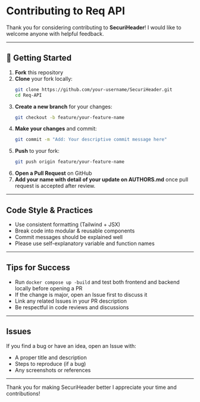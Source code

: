 # Contributing to Req API
Thank you for considering contributing to **SecuriHeader**! I would like to welcome anyone with helpful feedback.

---

## 🔧 Getting Started
1. **Fork** this repository
2. **Clone** your fork locally:
   ```bash
   git clone https://github.com/your-username/SecuriHeader.git
   cd Req-API
   ```
3. **Create a new branch** for your changes:
   ```bash
   git checkout -b feature/your-feature-name
   ```
4. **Make your changes** and commit:
   ```bash
   git commit -m "Add: Your descriptive commit message here"
   ```
5. **Push** to your fork:
   ```bash
   git push origin feature/your-feature-name
   ```
6. **Open a Pull Request** on GitHub
7. **Add your name with detail of your update on AUTHORS.md** once pull request is accepted after review.

---

## Code Style & Practices
- Use consistent formatting (Tailwind + JSX)
- Break code into modular & reusable components
- Commit messages should be explained well
- Please use self-explanatory variable and function names

---

## Tips for Success
- Run `docker compose up -build` and test both frontend and backend locally before opening a PR
- If the change is major, open an Issue first to discuss it
- Link any related Issues in your PR description
- Be respectful in code reviews and discussions

---

## Issues
If you find a bug or have an idea, open an Issue with:
- A proper title and description
- Steps to reproduce (if a bug)
- Any screenshots or references

---

Thank you for making SecuriHeader better
I appreciate your time and contributions!